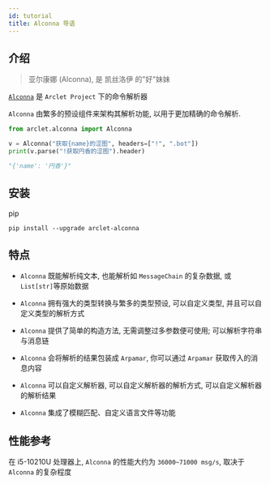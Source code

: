 ```yaml
---
id: tutorial
title: Alconna 导语
---
```


## 介绍

> 亚尔康娜 (Alconna), 是 凯丝洛伊 的"好"妹妹

[`Alconna`](https://github.com/ArcletProject/Alconna) 是 `Arclet Project` 下的命令解析器

`Alconna` 由繁多的预设组件来架构其解析功能, 以用于更加精确的命令解析.

```python
from arclet.alconna import Alconna

v = Alconna("获取{name}的涩图", headers=["!", ".bot"])
print(v.parse("!获取円香的涩图").header)

"{'name': '円香'}"
```

## 安装
pip
```
pip install --upgrade arclet-alconna
```

## 特点

- `Alconna` 既能解析纯文本, 也能解析如 `MessageChain` 的复杂数据, 或 `List[str]`等原始数据

- `Alconna` 拥有强大的类型转换与繁多的类型预设, 可以自定义类型, 并且可以自定义类型的解析方式

- `Alconna` 提供了简单的构造方法, 无需调整过多参数便可使用; 可以解析字符串与消息链

- `Alconna` 会将解析的结果包装成 `Arpamar`, 你可以通过 `Arpamar` 获取传入的消息内容

- `Alconna` 可以自定义解析器, 可以自定义解析器的解析方式, 可以自定义解析器的解析结果

- `Alconna` 集成了模糊匹配、自定义语言文件等功能

## 性能参考
在 i5-10210U 处理器上, `Alconna` 的性能大约为 `36000~71000 msg/s`, 取决于 `Alconna` 的复杂程度